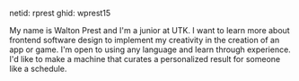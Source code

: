 netid: rprest
ghid: wprest15

My name is Walton Prest and I'm a junior at UTK. I want to learn more about frontend software design to implement my creativity in the creation of an app or game. I'm open to
using any language and learn through experience. I'd like to make a machine that curates a personalized result for someone like a schedule.
